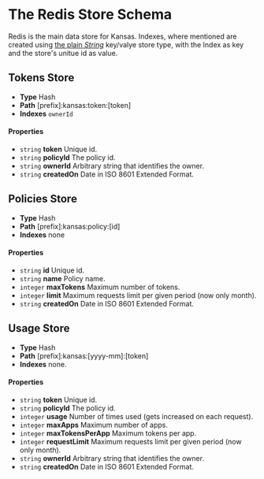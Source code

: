 # The Redis Store Schema

Redis is the main data store for Kansas. Indexes, where mentioned are created using [the plain *String*][redis string] key/valye store type, with the Index as key and the store's unitue id as value.

## Tokens Store

* **Type** Hash
* **Path** [prefix]:kansas:token:[token]
* **Indexes** `ownerId`

#### Properties

* `string` **token** Unique id.
* `string` **policyId** The policy id.
* `string` **ownerId** Arbitrary string that identifies the owner.
* `string` **createdOn** Date in ISO 8601 Extended Format.

## Policies Store

* **Type** Hash
* **Path** [prefix]:kansas:policy:[id]
* **Indexes** none

#### Properties

* `string` **id** Unique id.
* `string` **name** Policy name.
* `integer` **maxTokens** Maximum number of tokens.
* `integer` **limit** Maximum requests limit per given period (now only month).
* `string` **createdOn** Date in ISO 8601 Extended Format.


## Usage Store

* **Type** Hash
* **Path** [prefix]:kansas:[yyyy-mm]:[token]
* **Indexes** none.

#### Properties

* `string` **token** Unique id.
* `string` **policyId** The policy id.
* `integer` **usage** Number of times used (gets increased on each request).
* `integer` **maxApps** Maximum number of apps.
* `integer` **maxTokensPerApp** Maximum tokens per app.
* `integer` **requestLimit** Maximum requests limit per given period (now only month).
* `string` **ownerId** Arbitrary string that identifies the owner.
* `string` **createdOn** Date in ISO 8601 Extended Format.

[redis string]: http://redis.io/commands#string

